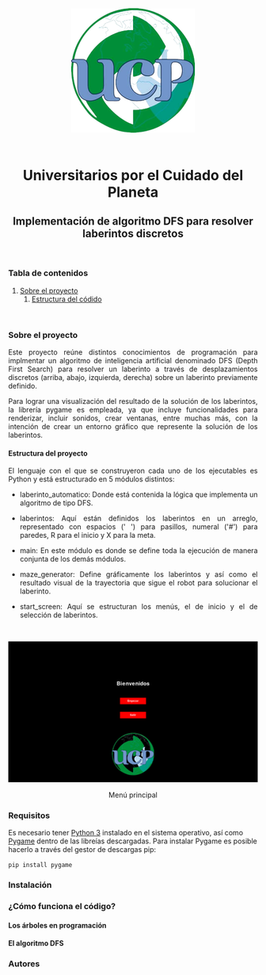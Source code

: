 <h1 align="center">
  <br>
  <p align="center"><img src="../../nobg_logo.png" alt="UCP" width="250"></p>
  <br>
  Universitarios por el Cuidado del Planeta
  <br>
</h1>

<h2 align="center">Implementación de algoritmo DFS para resolver laberintos discretos</h2>
<br>


<h3> Tabla de contenidos</h3>
<ol>
  <li><a href="#sobre-proyecto">Sobre el proyecto</a>
  <ol>
    <li><a href="#estructura-proyecto">Estructura del códido</a></li>
  </ol>
  </li>
</ol>
<br>

<h3 id="sobre-proyecto">Sobre el proyecto </h3>
<p align="justify">Este proyecto reúne distintos conocimientos de programación para implmentar un algoritmo de inteligencia artificial denominado DFS (Depth First Search) para resolver un laberinto a través de desplazamientos discretos (arriba, abajo, izquierda, derecha) sobre un laberinto previamente definido.</p>

<p align="justify">Para lograr una visualización del resultado de la solución de los laberintos, la librería pygame es empleada, ya que incluye funcionalidades para renderizar, incluir sonidos, crear ventanas, entre muchas más, con la intención de crear un entorno gráfico que represente la solución de los laberintos.</p>

<h4 id="estructura-proyecto">Estructura del proyecto</h4>

<p align="justify">El lenguaje con el que se construyeron cada uno de los ejecutables es Python y está estructurado en 5 módulos distintos:</p>

<ul>
  <li><p align="justify">laberinto_automatico: Donde está contenida la lógica que implementa un algoritmo de tipo DFS.</p></li>
  <li><p align="justify">laberintos: Aquí están definidos los laberintos en un arreglo, representado con espacios (' ') para pasillos, numeral ('#') para paredes, R para el inicio y X para la meta.</p></li>
  <li><p align="justify">main: En este módulo es donde se define toda la ejecución de manera conjunta de los demás módulos.</p></li>
  <li><p align="justify">maze_generator: Define gráficamente los laberintos y así como el resultado visual de la trayectoria que sigue el robot para solucionar el laberinto. </p></li>
  <li><p align="justify">start_screen: Aquí se estructuran los menús, el de inicio y el de selección de laberintos.</p></li>
</ul>
<br>

<p align="center"><img src="images/start_screen.png" alt="UCP" width="600"></figcaption></p>
<p align="center">Menú principal</p>

<h3 id="Requisitos">Requisitos </h3>
Es necesario tener <a href="https://www.python.org/downloads/">Python 3</a> instalado en el sistema operativo, así como <a href="https://www.pygame.org/news">Pygame</a> dentro de las libreías descargadas. Para instalar Pygame es posible hacerlo a través del gestor de descargas pip:
<br>

```
pip install pygame
```

<h3 id="Instalación">Instalación </h3>


<h3 id="Funcionamiento">¿Cómo funciona el código? </h3>

<h4 id="Arboles">Los árboles en programación </h4>

<h4 id="DFS">El algoritmo DFS </h4>

<h3 id="Autores">Autores</h3>







